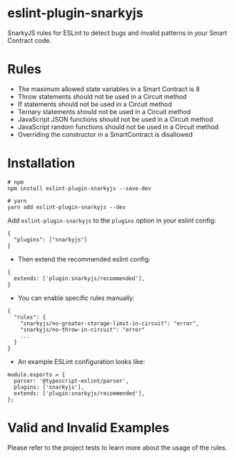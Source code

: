# eslint-plugin-snarkyjs

SnarkyJS rules for ESLint to detect bugs and invalid patterns in your Smart Contract code.

# Rules

- The maximum allowed state variables in a Smart Contract is 8
- Throw statements should not be used in a Circuit method
- If statements should not be used in a Circuit method
- Ternary statements should not be used in a Circuit method
- JavaScript JSON functions should not be used in a Circuit method
- JavaScript random functions should not be used in a Circuit method
- Overriding the constructor in a SmartContract is disallowed

# Installation

```
# npm
npm install eslint-plugin-snarkyjs --save-dev

# yarn
yarn add eslint-plugin-snarkyjs --dev
```

Add `eslint-plugin-snarkyjs` to the `plugins` option in your eslint config:

```
{
  "plugins": ["snarkyjs"]
}
```

- Then extend the recommended eslint config:

```
{
  extends: ['plugin:snarkyjs/recommended'],
}
```

- You can enable specific rules manually:

```
{
  "rules": {
    "snarkyjs/no-greater-storage-limit-in-circuit": "error",
    "snarkyjs/no-throw-in-circuit": "error"
    ...
  }
}
```

- An example ESLint configuration looks like:

```
module.exports = {
  parser: '@typescript-eslint/parser',
  plugins: ['snarkyjs'],
  extends: ['plugin:snarkyjs/recommended'],
};

```

# Valid and Invalid Examples

Please refer to the project tests to learn more about the usage of the rules.
